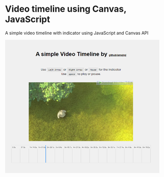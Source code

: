 # Video timeline using Canvas, JavaScript

A simple video timeline with indicator using JavaScript and Canvas API

![screenshot](https://github.com/iamajraj/video-timeline-js/blob/main/screenshot.png?raw=true)
